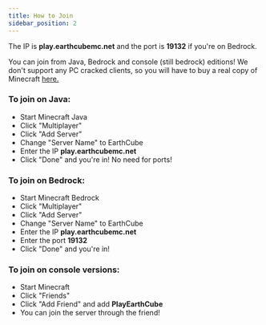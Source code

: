 ```yaml
---
title: How to Join
sidebar_position: 2
---
```


The IP is **play.earthcubemc.net** and the port is **19132** if you're on Bedrock.

You can join from Java, Bedrock and console (still bedrock) editions!
We don't support any PC cracked clients, so you will have to buy a real copy of Minecraft [here.](https://www.minecraft.net)

### To join on Java:
- Start Minecraft Java
- Click "Multiplayer"
- Click "Add Server"
- Change "Server Name" to EarthCube
- Enter the IP **play.earthcubemc.net**
- Click "Done" and you're in! No need for ports!

### To join on Bedrock:
- Start Minecraft Bedrock
- Click "Multiplayer"
- Click "Add Server"
- Change "Server Name" to EarthCube
- Enter the IP **play.earthcubemc.net**
- Enter the port **19132**
- Click "Done" and you're in!

### To join on console versions:
- Start Minecraft
- Click "Friends"
- Click "Add Friend" and add **PlayEarthCube**
- You can join the server through the friend!